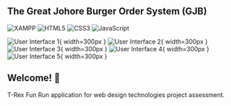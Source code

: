 ## The Great Johore Burger Order System (GJB)

![XAMPP](https://img.shields.io/badge/jQuery-0769AD?style=for-the-badge&logo=jquery&logoColor=white) ![HTML5](https://img.shields.io/badge/html5-%23E34F26.svg?style=for-the-badge&logo=html5&logoColor=white) ![CSS3](https://img.shields.io/badge/css3-%231572B6.svg?style=for-the-badge&logo=css3&logoColor=white) ![JavaScript](https://img.shields.io/badge/JavaScript-F7DF1E?style=for-the-badge&logo=javascript&logoColor=black)

![User Interface 1](./picture/user-interface/1.png){ width=300px }
![User Interface 2](./picture/user-interface/2.png){ width=300px }
![User Interface 3](./picture/user-interface/3.png){ width=300px }
![User Interface 4](./picture/user-interface/4.png){ width=300px }
![User Interface 5](./picture/user-interface/5.png){ width=300px }

## Welcome! 👋

T-Rex Fun Run application for web design technologies project assessment.
